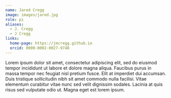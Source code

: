 ```yaml
---
name: Jared Cregg
image: images/jared.jpg
role: pi
aliases:
  - J. Cregg
  - J Cregg
links:
  home-page: https://jmcregg.github.io
  orcid: 0000-0002-0027-9748
---
```


Lorem ipsum dolor sit amet, consectetur adipiscing elit, sed do eiusmod tempor incididunt ut labore et dolore magna aliqua.
Faucibus purus in massa tempor nec feugiat nisl pretium fusce.
Elit at imperdiet dui accumsan.
Duis tristique sollicitudin nibh sit amet commodo nulla facilisi.
Vitae elementum curabitur vitae nunc sed velit dignissim sodales.
Lacinia at quis risus sed vulputate odio ut.
Magna eget est lorem ipsum.
